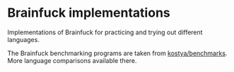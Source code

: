 # Brainfuck implementations

Implementations of Brainfuck for practicing and trying out different languages.

The Brainfuck benchmarking programs are taken from
[kostya/benchmarks](https://github.com/kostya/benchmarks). More language
comparisons available there.

